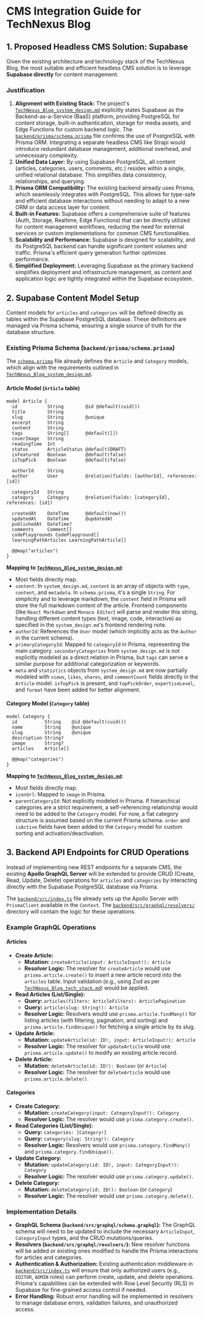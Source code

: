 # CMS Integration Guide for TechNexus Blog

## 1. Proposed Headless CMS Solution: Supabase

Given the existing architecture and technology stack of the TechNexus Blog, the most suitable and efficient headless CMS solution is to leverage **Supabase directly** for content management.

### Justification

1. **Alignment with Existing Stack:** The project's [`TechNexus_Blog_system_design.md`](TechNexus_Blog_system_design.md) explicitly states Supabase as the Backend-as-a-Service (BaaS) platform, providing PostgreSQL for content storage, built-in authentication, storage for media assets, and Edge Functions for custom backend logic. The [`backend/prisma/schema.prisma`](../backend/prisma/schema.prisma) file confirms the use of PostgreSQL with Prisma ORM. Integrating a separate headless CMS like Strapi would introduce redundant database management, additional overhead, and unnecessary complexity.
2. **Unified Data Layer:** By using Supabase PostgreSQL, all content (articles, categories, users, comments, etc.) resides within a single, unified relational database. This simplifies data consistency, relationships, and querying.
3. **Prisma ORM Compatibility:** The existing backend already uses Prisma, which seamlessly integrates with PostgreSQL. This allows for type-safe and efficient database interactions without needing to adapt to a new ORM or data access layer for content.
4. **Built-in Features:** Supabase offers a comprehensive suite of features (Auth, Storage, Realtime, Edge Functions) that can be directly utilized for content management workflows, reducing the need for external services or custom implementations for common CMS functionalities.
5. **Scalability and Performance:** Supabase is designed for scalability, and its PostgreSQL backend can handle significant content volumes and traffic. Prisma's efficient query generation further optimizes performance.
6. **Simplified Deployment:** Leveraging Supabase as the primary backend simplifies deployment and infrastructure management, as content and application logic are tightly integrated within the Supabase ecosystem.

## 2. Supabase Content Model Setup

Content models for `articles` and `categories` will be defined directly as tables within the Supabase PostgreSQL database. These definitions are managed via Prisma schema, ensuring a single source of truth for the database structure.

### Existing Prisma Schema (`backend/prisma/schema.prisma`)

The [`schema.prisma`](../backend/prisma/schema.prisma) file already defines the `Article` and `Category` models, which align with the requirements outlined in [`TechNexus_Blog_system_design.md`](TechNexus_Blog_system_design.md).

#### Article Model (`Article` table)

```prisma
model Article {
  id           String        @id @default(cuid())
  title        String
  slug         String        @unique
  excerpt      String
  content      String
  tags         String[]      @default([])
  coverImage   String
  readingTime  Int
  status       ArticleStatus @default(DRAFT)
  isFeatured   Boolean       @default(false)
  isTopPick    Boolean       @default(false)

  authorId     String
  author       User          @relation(fields: [authorId], references: [id])

  categoryId   String
  category     Category      @relation(fields: [categoryId], references: [id])

  createdAt    DateTime      @default(now())
  updatedAt    DateTime      @updatedAt
  publishedAt  DateTime?
  comments     Comment[]
  codePlaygrounds CodePlayground[]
  learningPathArticles LearningPathArticle[]

  @@map("articles")
}
```

**Mapping to [`TechNexus_Blog_system_design.md`](TechNexus_Blog_system_design.md):**

* Most fields directly map.
* `content`: In `system_design.md`, `content` is an array of objects with `type`, `content`, and `metadata`. In `schema.prisma`, it's a single `String`. For simplicity and to leverage markdown, the `content` field in Prisma will store the full markdown content of the article. Frontend components (like `React Markdown` and `Monaco Editor`) will parse and render this string, handling different content types (text, image, code, interactive) as specified in the `system_design.md`'s frontend rendering note.
* `authorId`: References the `User` model (which implicitly acts as the `Author` in the current schema).
* `primaryCategoryId`: Mapped to `categoryId` in Prisma, representing the main category. `secondaryCategories` from `system_design.md` is not explicitly modeled as a direct relation in Prisma, but `tags` can serve a similar purpose for additional categorization or keywords.
* `meta` and `statistics` objects from `system_design.md` are now partially modeled with `views`, `likes`, `shares`, and `commentCount` fields directly in the `Article` model. `isTopPick` is present, and `topPickOrder`, `expertiseLevel`, and `format` have been added for better alignment.

#### Category Model (`Category` table)

```prisma
model Category {
  id          String    @id @default(cuid())
  name        String    @unique
  slug        String    @unique
  description String?
  image       String?
  articles    Article[]

  @@map("categories")
}
```

**Mapping to [`TechNexus_Blog_system_design.md`](TechNexus_Blog_system_design.md):**

* Most fields directly map.
* `iconUrl`: Mapped to `image` in Prisma.
* `parentCategoryId`: Not explicitly modeled in Prisma. If hierarchical categories are a strict requirement, a self-referencing relationship would need to be added to the `Category` model. For now, a flat category structure is assumed based on the current Prisma schema. `order` and `isActive` fields have been added to the `Category` model for custom sorting and activation/deactivation.

## 3. Backend API Endpoints for CRUD Operations

Instead of implementing new REST endpoints for a separate CMS, the existing **Apollo GraphQL Server** will be extended to provide CRUD (Create, Read, Update, Delete) operations for `articles` and `categories` by interacting directly with the Supabase PostgreSQL database via Prisma.

The [`backend/src/index.ts`](../backend/src/index.ts) file already sets up the Apollo Server with `PrismaClient` available in the `Context`. The [`backend/src/graphql/resolvers/`](../backend/src/graphql/resolvers/) directory will contain the logic for these operations.

### Example GraphQL Operations

#### Articles

* **Create Article:**
  * **Mutation:** `createArticle(input: ArticleInput!): Article`
  * **Resolver Logic:** The resolver for `createArticle` would use `prisma.article.create()` to insert a new article record into the `articles` table. Input validation (e.g., using Zod as per [`TechNexus_Blog_tech_stack.md`](TechNexus_Blog_tech_stack.md)) would be applied.
* **Read Articles (List/Single):**
  * **Query:** `articles(filters: ArticleFilters): ArticlePagination`
  * **Query:** `article(slug: String!): Article`
  * **Resolver Logic:** Resolvers would use `prisma.article.findMany()` for listing articles (with filtering, pagination, and sorting) and `prisma.article.findUnique()` for fetching a single article by its slug.
* **Update Article:**
  * **Mutation:** `updateArticle(id: ID!, input: ArticleInput!): Article`
  * **Resolver Logic:** The resolver for `updateArticle` would use `prisma.article.update()` to modify an existing article record.
* **Delete Article:**
  * **Mutation:** `deleteArticle(id: ID!): Boolean` (or `Article`)
  * **Resolver Logic:** The resolver for `deleteArticle` would use `prisma.article.delete()`.

#### Categories

* **Create Category:**
  * **Mutation:** `createCategory(input: CategoryInput!): Category`
  * **Resolver Logic:** The resolver would use `prisma.category.create()`.
* **Read Categories (List/Single):**
  * **Query:** `categories: [Category!]`
  * **Query:** `category(slug: String!): Category`
  * **Resolver Logic:** Resolvers would use `prisma.category.findMany()` and `prisma.category.findUnique()`.
* **Update Category:**
  * **Mutation:** `updateCategory(id: ID!, input: CategoryInput!): Category`
  * **Resolver Logic:** The resolver would use `prisma.category.update()`.
* **Delete Category:**
  * **Mutation:** `deleteCategory(id: ID!): Boolean` (or `Category`)
  * **Resolver Logic:** The resolver would use `prisma.category.delete()`.

### Implementation Details

* **GraphQL Schema (`backend/src/graphql/schema.graphql`):** The GraphQL schema will need to be updated to include the necessary `ArticleInput`, `CategoryInput` types, and the CRUD mutations/queries.
* **Resolvers (`backend/src/graphql/resolvers/`):** New resolver functions will be added or existing ones modified to handle the Prisma interactions for articles and categories.
* **Authentication & Authorization:** Existing authentication middleware in [`backend/src/index.ts`](../backend/src/index.ts) will ensure that only authorized users (e.g., `EDITOR`, `ADMIN` roles) can perform create, update, and delete operations. Prisma's capabilities can be extended with Row Level Security (RLS) in Supabase for fine-grained access control if needed.
* **Error Handling:** Robust error handling will be implemented in resolvers to manage database errors, validation failures, and unauthorized access.
